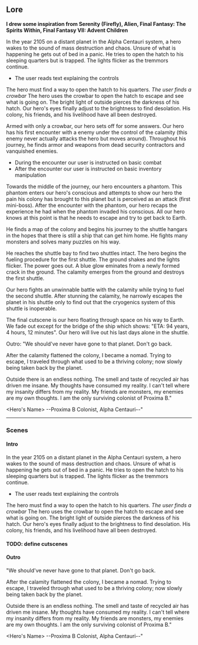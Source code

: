 ## Lore

**I drew some inspiration from Serenity (Firefly), Alien, Final Fantasy: The Spirits Within, Final Fantasy VII: Advent Children**

In the year 2105 on a distant planet in the Alpha Centauri system, a hero wakes to the sound of mass destruction and chaos.  Unsure of what is happening he gets out of bed in a panic.  He tries to open the hatch to his sleeping quarters but is trapped.  The lights flicker as the tremmors continue.  

* The user reads text explaining the controls

The hero must find a way to open the hatch to his quarters. *The user finds a crowbar* The hero uses the crowbar to open the hatch to escape and see what is going on.  The bright light of outside pierces the darkness of his hatch.  Our hero's eyes finally adjust to the brightness to find desolation.  His colony, his friends, and his livelihood have all been destroyed.

Armed with only a crowbar, our hero sets off for some answers.  Our hero has his first encounter with a enemy under the control of the calamity (this enemy never actually attacks the hero but moves around).  Throughout his journey, he finds armor and weapons from dead security contractors and vanquished enemies.

* During the encounter our user is instructed on basic combat
* After the encounter our user is instructed on basic inventory manipulation

Towards the middle of the journey, our hero encounters a phantom.  This phantom enters our hero's conscious and attempts to show our hero the pain his colony has brought to this planet but is perceived as an attack (first mini-boss).  After the encounter with the phantom, our hero recaps the experience he had when the phantom invaded his conscious.  All our hero knows at this point is that he needs to escape and try to get back to Earth.

He finds a map of the colony and begins his journey to the shuttle hangars in the hopes that there is still a ship that can get him home.  He fights many monsters and solves many puzzles on his way.

He reaches the shuttle bay to find two shuttles intact.  The hero begins the fueling procedure for the first shuttle.  The ground shakes and the lights flicker.  The power goes out.  A blue glow eminates from a newly formed crack in the ground.  The calamity emerges from the ground and destroys the first shuttle.

Our hero fights an unwinnable battle with the calamity while trying to fuel the second shuttle.  After stunning the calamity, he narrowly escapes the planet in his shuttle only to find out that the cryogenics system of this shuttle is inoperable.

The final cutscene is our hero floating through space on his way to Earth.  We fade out except for the bridge of the ship which shows: "ETA: 94 years, 4 hours, 12 minutes".  Our hero will live out his last days alone in the shuttle.

Outro:
"We should've never have gone to that planet.  Don't go back.

After the calamity flattened the colony, I became a nomad.  Trying to escape, I traveled through what used to be a thriving colony; now slowly being taken back by the planet. 

Outside there is an endless nothing.  The smell and taste of recycled air has driven me insane.  My thoughts have consumed my reality.  I can't tell where my insanity differs from my reality.  My friends are monsters, my enemies are my own thoughts.  I am the only surviving colonist of Proxima B."

<Hero's Name>
--Proxima B Colonist, Alpha Centauri--"

***

### Scenes

#### Intro

In the year 2105 on a distant planet in the Alpha Centauri system, a hero wakes to the sound of mass destruction and chaos.  Unsure of what is happening he gets out of bed in a panic.  He tries to open the hatch to his sleeping quarters but is trapped.  The lights flicker as the tremmors continue.  

* The user reads text explaining the controls

The hero must find a way to open the hatch to his quarters. *The user finds a crowbar* The hero uses the crowbar to open the hatch to escape and see what is going on.  The bright light of outside pierces the darkness of his hatch.  Our hero's eyes finally adjust to the brightness to find desolation.  His colony, his friends, and his livelihood have all been destroyed.

#### TODO: define cutscenes

#### Outro

"We should've never have gone to that planet.  Don't go back.

After the calamity flattened the colony, I became a nomad.  Trying to escape, I traveled through what used to be a thriving colony; now slowly being taken back by the planet. 

Outside there is an endless nothing.  The smell and taste of recycled air has driven me insane.  My thoughts have consumed my reality.  I can't tell where my insanity differs from my reality.  My friends are monsters, my enemies are my own thoughts.  I am the only surviving colonist of Proxima B."

<Hero's Name>
--Proxima B Colonist, Alpha Centauri--"
